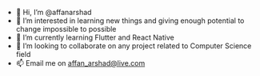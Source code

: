 - 👋 Hi, I’m @affanarshad
- 👀 I’m interested in learning new things and giving enough potential to change impossible to possible
- 🌱 I’m currently learning Flutter and React Native 
- 💞️ I’m looking to collaborate on any project related to Computer Science field
- 📫 Email me on affan_arshad@live.com

<!---
affanarshad/affanarshad is a ✨ special ✨ repository because its `README.md` (this file) appears on your GitHub profile.
You can click the Preview link to take a look at your changes.
--->
